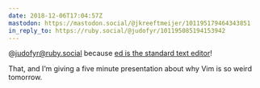 ```yaml
---
date: 2018-12-06T17:04:57Z
mastodon: https://mastodon.social/@jkreeftmeijer/101195179464343851
in_reply_to: https://ruby.social/@judofyr/101195085194153942
---
```


@judofyr@ruby.social because [ed is the standard text editor](https://www.gnu.org/fun/jokes/ed-msg.txt)!

That, and I’m giving a five minute presentation about why Vim is so weird tomorrow.
